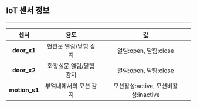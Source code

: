 ## IoT 센서 정보
-----------------------------------------------------------------------------------------------------------------
|센서|용도|값|
|:---:|:---:|:---:|
|**door_x1**|현관문 열림/닫힘 감지| 열림:open, 닫힘:close|
|**door_x2**|화장실문 열림/닫힘 감지| 열림:open, 닫힘:close|
|**motion_s1**|부엌내에서의 모션 감지| 모션활성:active, 모션비활성:inactive|

